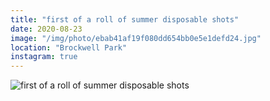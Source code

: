 ```yaml
---
title: "first of a roll of summer disposable shots"
date: 2020-08-23
image: "/img/photo/ebab41af19f080dd654bb0e5e1defd24.jpg"
location: "Brockwell Park"
instagram: true
---
```


![first of a roll of summer disposable shots](/img/photo/ebab41af19f080dd654bb0e5e1defd24.jpg)
